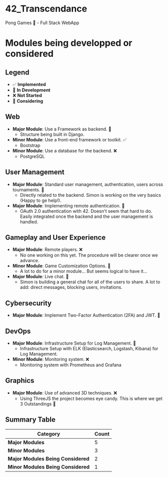 # 42_Transcendance
Pong Games 🏓 - Full Stack WebApp


# Modules being developped or considered

## Legend

- ✅ **Implemented**
- 🚧 **In Development**
- ❌ **Not Started**
- 🤔 **Considering**

## Web

- **Major Module**: Use a Framework as backend. 🚧
  - Structure being built in Django.
- **Minor Module**: Use a front-end framework or toolkit. ✅
  - Bootstrap
- **Minor Module**: Use a database for the backend. ❌
  - PostgreSQL

## User Management

- **Major Module**: Standard user management, authentication, users across tournaments. 🚧
  - Directly related to the backend. Simon is working on the very basics (Happy to ge help!).
- **Major Module**: Implementing remote authentication. 🤔
  - OAuth 2.0 authentication with 42. Doesn't seem that hard to do. Easily integrated once the backend and the user management is handled.

## Gameplay and User Experience

- **Major Module**: Remote players. ❌
  - No one working on this yet. The procedure will be clearer once we advance.
- **Minor Module**: Game Customization Options. 🤔
  - A lot to do for a minor module... But seems logical to have it...
- **Major Module**: Live chat. 🚧
  - Simon is building a general chat for all of the users to share. A lot to add: direct messages, blocking users, invitations.

## Cybersecurity

- **Major Module**: Implement Two-Factor Authentication (2FA) and JWT. 🤔

## DevOps

- **Major Module**: Infrastructure Setup for Log Management. 🤔
  -  Infrastructure Setup with ELK (Elasticsearch, Logstash, Kibana) for Log Management.
- **Minor Module**: Monitoring system. ❌
  - Monitoring system with Prometheus and Grafana

## Graphics

- **Major Module**: Use of advanced 3D techniques. ❌
  - Using ThreeJS the project becomes eye candy. This is where we get 3 Outstandings 👀

## Summary Table

| Category                         | Count |
|----------------------------------|-------|
| **Major Modules**                | 5     |
| **Minor Modules**                | 3     |
| **Major Modules Being Considered** | 2     |
| **Minor Modules Being Considered** | 1     |

